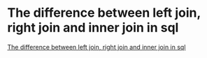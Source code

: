 # The difference between left join, right join and inner join in sql
[The difference between left join, right join and inner join in sql](https://aiwithcloud.com/2022/09/19/the_difference_between_left_join_right_join_and_inner_join_in_sql/)